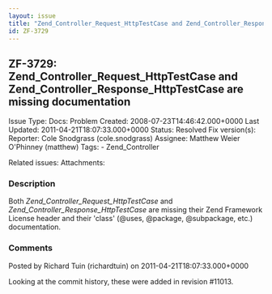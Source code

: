 ```yaml
---
layout: issue
title: "Zend_Controller_Request_HttpTestCase and Zend_Controller_Response_HttpTestCase are missing documentation"
id: ZF-3729
---
```


ZF-3729: Zend\_Controller\_Request\_HttpTestCase and Zend\_Controller\_Response\_HttpTestCase are missing documentation
-----------------------------------------------------------------------------------------------------------------------

 Issue Type: Docs: Problem Created: 2008-07-23T14:46:42.000+0000 Last Updated: 2011-04-21T18:07:33.000+0000 Status: Resolved Fix version(s): 
 Reporter:  Cole Snodgrass (cole.snodgrass)  Assignee:  Matthew Weier O'Phinney (matthew)  Tags: - Zend\_Controller
 
 Related issues: 
 Attachments: 
### Description

Both _Zend\_Controller\_Request\_HttpTestCase_ and _Zend\_Controller\_Response\_HttpTestCase_ are missing their Zend Framework License header and their 'class' (@uses, @package, @subpackage, etc.) documentation.

 

 

### Comments

Posted by Richard Tuin (richardtuin) on 2011-04-21T18:07:33.000+0000

Looking at the commit history, these were added in revision #11013.

 

 